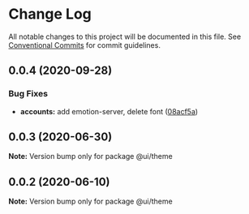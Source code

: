 # Change Log

All notable changes to this project will be documented in this file.
See [Conventional Commits](https://conventionalcommits.org) for commit guidelines.

## 0.0.4 (2020-09-28)

### Bug Fixes

- **accounts:** add emotion-server, delete font ([08acf5a](https://github.com/Atlantis-Lab/serenity/commit/08acf5a7169352a606925fdfbbaa18f9917a8106))

## 0.0.3 (2020-06-30)

**Note:** Version bump only for package @ui/theme

## 0.0.2 (2020-06-10)

**Note:** Version bump only for package @ui/theme
